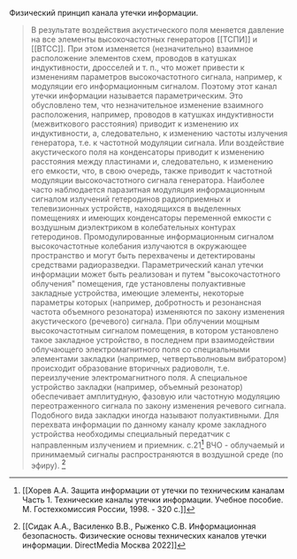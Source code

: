 Физический принцип канала утечки информации.
>В результате воздействия акустического поля меняется давление на все элементы высокочастотных генераторов [[ТСПИ]] и [[ВТСС]]. При этом изменяется (незначительно) взаимное расположение элементов схем, проводов в катушках индуктивности, дросселей и т. п., что может привести к изменениям параметров высокочастотного сигнала, например, к модуляции его информационным сигналом. Поэтому этот канал утечки информации называется параметрическим. Это обусловлено тем, что незначительное изменение взаимного расположения, например, проводов в катушках индуктивности (межвиткового расстояния) приводит к изменению их индуктивности, а, следовательно, к изменению частоты излучения генератора, т.е. к частотной модуляции сигнала. Или воздействие акустического поля на конденсаторы приводит к изменению расстояния между пластинами и, следовательно, к изменению его емкости, что, в свою очередь, также приводит к частотной модуляции высокочастотного сигнала генератора. Наиболее часто наблюдается паразитная модуляция информационным сигналом излучений гетеродинов радиоприемных и телевизионных устройств, находящихся в выделенных помещениях и имеющих конденсаторы переменной емкости с воздушным диэлектриком в колебательных контурах гетеродинов. Промодулированные информационным сигналом высокочастотные колебания излучаются в окружающее пространство и могут быть перехвачены и детектированы средствами радиоразведки. Параметрический канал утечки информации может быть реализован и путем "высокочастотного облучения" помещения, где установлены полуактивные закладные устройства, имеющие элементы, некоторые параметры которых (например, добротность и резонансная частота объемного резонатора) изменяются по закону изменения акустического (речевого) сигнала. При облучении мощным высокочастотным сигналом помещения, в котором установлено такое закладное устройство, в последнем при взаимодействии облучающего электромагнитного поля со специальными элементами закладки (например, четвертьволновым вибратором) происходит образование вторичных радиоволн, т.е. переизлучение электромагнитного поля. А специальное устройство закладки (например, объемный резонатор) обеспечивает амплитудную, фазовую или частотную модуляцию переотраженного сигнала по закону изменения речевого сигнала. Подобного вида закладки иногда называют полуактивными. Для перехвата информации по данному каналу кроме закладного устройства необходимы специальный передатчик с направленным излучением и приемник.
>c.21[^1] 
>ВЧО - облучаемый и принимаемый сигналы распространяются в воздушной среде (по эфиру). [^2]


[^1]:[[Хорев А.А. Защита информации от утечки по техническим каналам Часть 1. Технические каналы утечки информации. Учебное пособие. М. Гостехкомиссия России, 1998. - 320 с.]]
 [^2]:[[Сидак А.А., Василенко В.В., Рыженко С.В. Информационная безопасность. Физические основы технических каналов утечки информации. DirectMedia Москва 2022]]